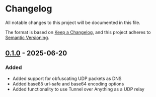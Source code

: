 # Changelog

All notable changes to this project will be documented in this file.

The format is based on [Keep a Changelog](https://keepachangelog.com/en/1.1.0/),
and this project adheres to [Semantic Versioning](https://semver.org/spec/v2.0.0.html).

## [0.1.0] - 2025-06-20

### Added

- Added support for obfuscating UDP packets as DNS
- Added base85 url-safe and base64 encoding options
- Added functionality to use Tunnel over Anything as a UDP relay 

[0.1.0]: https://github.com/androsh7/tunnel_over_anything/releases/tag/v0.1.0